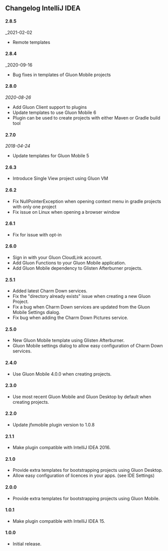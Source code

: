 ## Changelog IntelliJ IDEA

#### 2.8.5
_2021-02-02
* Remote templates

#### 2.8.4
_2020-09-16
* Bug fixes in templates of Gluon Mobile projects

#### 2.8.0
_2020-08-26_
* Add Gluon Client support to plugins
* Update templates to use Gluon Mobile 6
* Plugin can be used to create projects with either Maven or Gradle build tool

#### 2.7.0
_2018-04-24_
* Update templates for Gluon Mobile 5

#### 2.6.3

* Introduce Single View project using Gluon VM

#### 2.6.2

* Fix NullPointerException when opening context menu in gradle projects with only one project
* Fix issue on Linux when opening a browser window

#### 2.6.1

* Fix for issue with opt-in

#### 2.6.0

* Sign in with your Gluon CloudLink account.
* Add Gluon Functions to your Gluon Mobile application.
* Add Gluon Mobile dependency to Glisten Afterburner projects.

#### 2.5.1

* Added latest Charm Down services.
* Fix the "directory already exists" issue when creating a new Gluon Project.
* Fix a bug when Charm Down services are updated from the Gluon Mobile Settings dialog.
* Fix bug when adding the Charm Down Pictures service.

#### 2.5.0

* New Gluon Mobile template using Glisten Afterburner.
* Gluon Mobile settings dialog to allow easy configuration of Charm Down services.

#### 2.4.0

* Use Gluon Mobile 4.0.0 when creating projects.

#### 2.3.0

* Use most recent Gluon Mobile and Gluon Desktop by default when creating projects.

#### 2.2.0

* Update jfxmobile plugin version to 1.0.8

#### 2.1.1

* Make plugin compatible with IntelliJ IDEA 2016.

#### 2.1.0

* Provide extra templates for bootstrapping projects using Gluon Desktop.
* Allow easy configuration of licences in your apps. (see IDE Settings)

#### 2.0.0

* Provide extra templates for bootstrapping projects using Gluon Mobile.

#### 1.0.1

* Make plugin compatible with IntelliJ IDEA 15.

#### 1.0.0

* Initial release.
